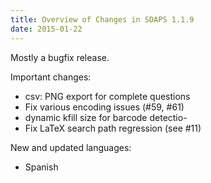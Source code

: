 ```yaml
---
title: Overview of Changes in SDAPS 1.1.9
date: 2015-01-22
---
```

Mostly a bugfix release.
<!--more-->

Important changes:

- csv: PNG export for complete questions
- Fix various encoding issues (#59, #61)
- dynamic kfill size for barcode detectio-
- Fix LaTeX search path regression (see #11)

New and updated languages:

- Spanish